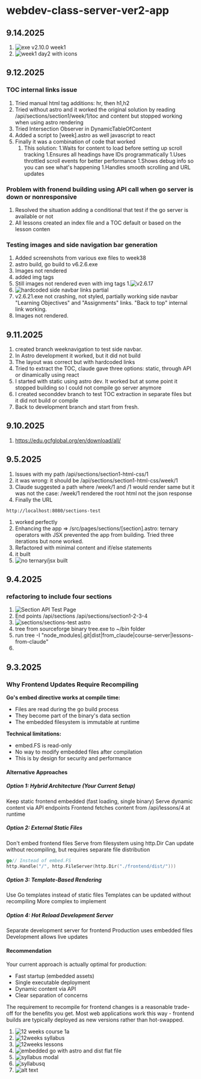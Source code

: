 # webdev-class-server-ver2-app

## 9.14.2025
1. ![exe v2.10.0 week1](image-folder/exe-v2.10.0/image-5.png)
1. ![week1 day2 with icons](image-folder/exe-v2.10.0/image-6.png)
## 9.12.2025

### TOC internal links issue
1. Tried manual html tag additions: hr, then h1,h2
1. Tried without astro and it worked the original solution by reading /api/sections/section1/week/1/toc and content but stopped working when using astro rendering
1. Tried  Intersection Observer in DynamicTableOfContent
1. Added a script to [week].astro as well javascript to react
1. Finally it was a combination of code that worked
    1. This solution:
    1.Waits for content to load before setting up scroll tracking
    1.Ensures all headings have IDs programmatically
    1.Uses throttled scroll events for better performance
    1.Shows debug info so you can see what's happening
    1.Handles smooth scrolling and URL updates

### Problem with fronend building using API call when go server is down or nonresponsive
1. Resolved the situation adding a conditional that test if the go server is available or not
1. All lessons created an index file and a TOC default or based on the lesson conten

### Testing images and side navigation bar generation

1. Added screenshots from various exe files to week38
1. astro build, go build to v6.2.6.exe
1. Images not rendered
1. added img tags
1. Still images not rendered even with img tags
1.![v2.6.17](image-folder/exe-v2.10.0/image-3.png)
1. ![hardcoded side navbar links partial](image-folder/exe-v2.10.0/image-4.png)
1. v2.6.21.exe not crashing, not styled, partially working side navbar "Learning Objectives" and "Assignments" links. "Back to top" internal link working.
1. Images not rendered.


## 9.11.2025
1. created branch weeknavigation to test side navbar. 
1. In Astro development it worked, but it did not build
1. The layout was correct but with hardcoded links
1. Tried to extract the TOC, claude gave three options: static, through API or dinamically using react
1. I started with static using astro dev. It worked but at some point it stopped building so I could not compile go server anymore
1. I created seconddev branch to test TOC extraction in separate files but it did not build or compile
1. Back to development branch and start from fresh.

## 9.10.2025
1. https://edu.gcfglobal.org/en/download/all/

## 9.5.2025
1. Issues with my path /api/sections/section1-html-css/1
1. it was wrong: it should be /api/sections/section1-html-css/week/1
1. Claude suggested a path where /week/1 and /1 would render same but it was not the case: /week/1 rendered the root html not the json response
1. Finally the URL
```
http://localhost:8080/sections-test
```
1. worked perfectly
1. Enhancing the app => /src/pages/sections/[section].astro: ternary operators with JSX prevented the app from building. Tried three iterations but none worked.
1. Refactored with minimal content and if/else statements
1. it built
1. ![no ternary/jsx built](image-folder/exe-v2.10.0/image-2.png)

## 9.4.2025

### refactoring to include four sections

1. ![Section API Test Page](image-folder/exe-v2.10.0/image.png)
1. End points /api/sections /api/sections/section1-2-3-4
1. ![sections/sections-test astro](image-folder/exe-v2.10.0/image-1.png)
1. tree from sourceforge binary tree.exe to ~/bin folder
1. run tree -I "node_modules|.git|dist|from_claude|course-server|lessons-from-claude"
1. 

## 9.3.2025

### Why Frontend Updates Require Recompiling
**Go's embed directive works at compile time:**

- Files are read during the go build process
- They become part of the binary's data section
- The embedded filesystem is immutable at runtime

**Technical limitations:**

- embed.FS is read-only
- No way to modify embedded files after compilation
- This is by design for security and performance

#### Alternative Approaches
##### Option 1: Hybrid Architecture (Your Current Setup)

Keep static frontend embedded (fast loading, single binary)
Serve dynamic content via API endpoints
Frontend fetches content from /api/lessons/4 at runtime

##### Option 2: External Static Files

Don't embed frontend files
Serve from filesystem using http.Dir
Can update without recompiling, but requires separate file distribution
```go
go// Instead of embed.FS
http.Handle("/", http.FileServer(http.Dir("./frontend/dist/")))
```

##### Option 3: Template-Based Rendering

Use Go templates instead of static files
Templates can be updated without recompiling
More complex to implement

##### Option 4: Hot Reload Development Server

Separate development server for frontend
Production uses embedded files
Development allows live updates

#### Recommendation
Your current approach is actually optimal for production:

- Fast startup (embedded assets)
- Single executable deployment
- Dynamic content via API
- Clear separation of concerns

The requirement to recompile for frontend changes is a reasonable trade-off for the benefits you get. Most web applications work this way - frontend builds are typically deployed as new versions rather than hot-swapped.

1. ![12 weeks course 1a](image-folder/image-4.png)
1. ![12weeks syllabus](image-folder/image-5.png)
1. ![12weeks lessons](image-folder/image-6.png)
1. ![embedded go with astro and dist flat file](image-folder/image-3.png)
1. ![syllabus modal](image-folder/image-2.png)
1. ![syllabusq](image-folder/image-1.png)
1. ![alt text](./lessons/image.png)
